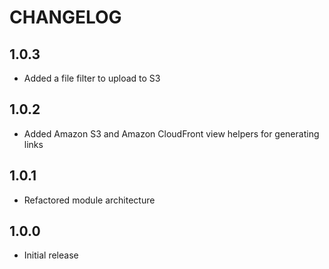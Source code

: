 CHANGELOG
=========

## 1.0.3

* Added a file filter to upload to S3

## 1.0.2

* Added Amazon S3 and Amazon CloudFront view helpers for generating links

## 1.0.1

* Refactored module architecture

## 1.0.0

* Initial release
